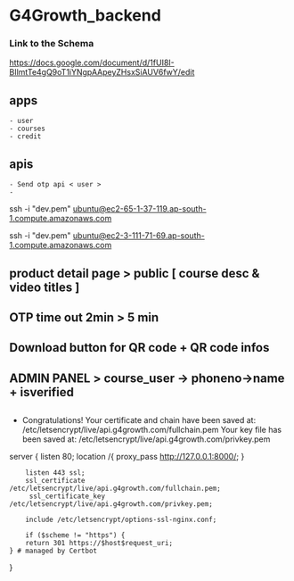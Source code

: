 # G4Growth_backend

### Link to the Schema
https://docs.google.com/document/d/1fUI8I-BIlmtTe4gQ9oT1iYNgpAApeyZHsxSiAUV6fwY/edit


## apps 
    - user
    - courses
    - credit

## apis
    - Send otp api < user >
    - 
ssh -i "dev.pem" ubuntu@ec2-65-1-37-119.ap-south-1.compute.amazonaws.com

ssh -i "dev.pem" ubuntu@ec2-3-111-71-69.ap-south-1.compute.amazonaws.com


## product detail page > public [ course desc & video titles ]
## OTP time out 2min > 5 min 
## Download button for QR code + QR code infos 

## ADMIN PANEL > course_user -> phoneno->name + isverified
## 

 - Congratulations! Your certificate and chain have been saved at:
   /etc/letsencrypt/live/api.g4growth.com/fullchain.pem
   Your key file has been saved at:
   /etc/letsencrypt/live/api.g4growth.com/privkey.pem


server {
        listen 80;
        location /{
                proxy_pass http://127.0.0.1:8000/;
                }

        listen 443 ssl;
        ssl_certificate /etc/letsencrypt/live/api.g4growth.com/fullchain.pem; 
         ssl_certificate_key /etc/letsencrypt/live/api.g4growth.com/privkey.pem;

        include /etc/letsencrypt/options-ssl-nginx.conf;

        if ($scheme != "https") {
        return 301 https://$host$request_uri;
    } # managed by Certbot
}